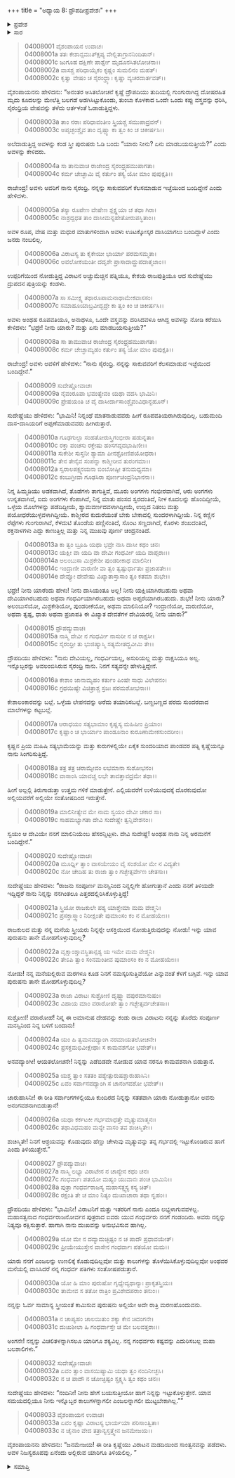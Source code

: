 +++
title = "ಅಧ್ಯಾಯ 8: ದ್ರೌಪದೀಪ್ರವೇಶಃ"
+++

<details><summary>ಪ್ರವೇಶ</summary>


।।   ಓಂ ಓಂ ನಮೋ ನಾರಾಯಣಾಯ।।   ಶ್ರೀ ವೇದವ್ಯಾಸಾಯ ನಮಃ ।।

ಶ್ರೀ ಕೃಷ್ಣದ್ವೈಪಾಯನ ವೇದವ್ಯಾಸ ವಿರಚಿತ  

**ಶ್ರೀ ಮಹಾಭಾರತ**

**ವಿರಾಟ ಪರ್ವ**

**ವೈರಾಟ ಪರ್ವ**

**ಅಧ್ಯಾಯ 8**

</details>


<details><summary>ಸಾರ</summary>

ವಿರಾಟನ ಪತ್ನಿ ಸುದೇಷ್ಣೆಯು ದ್ರೌಪದಿಯನ್ನು ನೋಡಿ ವಿಚಾರಿಸಿದುದು (1-7). ದ್ರೌಪದಿ-ಸುದೇಷ್ಣೆಯರ ಸಂವಾದ (8-33).

</details>


> 04008001 ವೈಶಂಪಾಯನ ಉವಾಚ।  
04008001a ತತಃ ಕೇಶಾನ್ಸಮುತ್ಕ್ಷಿಪ್ಯ ವೇಲ್ಲಿತಾಗ್ರಾನನಿಂದಿತಾನ್।  
04008001c ಜುಗೂಹ ದಕ್ಷಿಣೇ ಪಾರ್ಶ್ವೇ ಮೃದೂನಸಿತಲೋಚನಾ।।  
04008002a ವಾಸಶ್ಚ ಪರಿಧಾಯೈಕಂ ಕೃಷ್ಣಂ ಸುಮಲಿನಂ ಮಹತ್।  
04008002c ಕೃತ್ವಾ ವೇಷಂ ಚ ಸೈರಂಧ್ರ್ಯಾಃ ಕೃಷ್ಣಾ ವ್ಯಚರದಾರ್ತವತ್।।

ವೈಶಂಪಾಯನನು ಹೇಳಿದನು: “ಅನಂತರ ಅಸಿತಲೋಚನೆ ಕೃಷ್ಣೆ ದ್ರೌಪದಿಯು ತುದಿಯಲ್ಲಿ ಗುಂಗುರಾಗಿದ್ದ ದೋಷರಹಿತ ಮೃದು ಕೂದಲನ್ನು ಮೇಲೆತ್ತಿ ಬಲಗಡೆ ಅಡಗಿಸಿಟ್ಟುಕೊಂಡು, ತುಂಬಾ ಕೊಳಕಾದ ಒಂದೇ ಒಂದು ಕಪ್ಪು ವಸ್ತ್ರವನ್ನು ಧರಿಸಿ, ಸೈರಂಧ್ರಿಯ ವೇಷವನ್ನು ತಳೆದು ಆರ್ತಳಂತೆ ಓಡಾಡುತ್ತಿದ್ದಳು.

> 04008003a ತಾಂ ನರಾಃ ಪರಿಧಾವಂತೀಂ ಸ್ತ್ರಿಯಶ್ಚ ಸಮುಪಾದ್ರವನ್।  
04008003c ಅಪೃಚ್ಛಂಶ್ಚೈವ ತಾಂ ದೃಷ್ಟ್ವಾ ಕಾ ತ್ವಂ ಕಿಂ ಚ ಚಿಕೀರ್ಷಸಿ।।

ಅಲೆದಾಡುತ್ತಿದ್ದ ಅವಳನ್ನು ಕಂಡ ಸ್ತ್ರೀ ಪುರುಷರು ಓಡಿ ಬಂದು “ಯಾರು ನೀನು? ಏನು ಮಾಡಬಯಸುತ್ತೀಯೆ?” ಎಂದು ಅವಳನ್ನು ಕೇಳಿದರು.

> 04008004a ಸಾ ತಾನುವಾಚ ರಾಜೇಂದ್ರ ಸೈರಂಧ್ರ್ಯಹಮುಪಾಗತಾ।  
04008004c ಕರ್ಮ ಚೇಚ್ಛಾಮಿ ವೈ ಕರ್ತುಂ ತಸ್ಯ ಯೋ ಮಾಂ ಪುಪುಕ್ಷತಿ।।

ರಾಜೇಂದ್ರ! ಅವಳು ಅವರಿಗೆ ನಾನು ಸೈರಂಧ್ರಿ. ನನ್ನನ್ನು ಸಾಕುವವರಿಗೆ ಕೆಲಸಮಾಡುವ ಇಚ್ಛೆಯಿಂದ ಬಂದಿದ್ದೇನೆ ಎಂದು ಹೇಳಿದಳು.

> 04008005a ತಸ್ಯಾ ರೂಪೇಣ ವೇಷೇಣ ಶ್ಲಕ್ಷ್ಣಯಾ ಚ ತಥಾ ಗಿರಾ।  
04008005c ನಾಶ್ರದ್ದಧತ ತಾಂ ದಾಸೀಮನ್ನಹೇತೋರುಪಸ್ಥಿತಾಂ।।

ಅವಳ ರೂಪ, ವೇಷ ಮತ್ತು ಮಧುರ ಮಾತುಗಳಿಂದಾಗಿ ಅವಳು ಊಟಕ್ಕೋಸ್ಕರ ದಾಸಿಯಾಗಲು ಬಂದಿದ್ದಾಳೆ ಎಂದು ಜನರು ನಂಬಲಿಲ್ಲ.

> 04008006a ವಿರಾಟಸ್ಯ ತು ಕೈಕೇಯೀ ಭಾರ್ಯಾ ಪರಮಸಮ್ಮತಾ।  
04008006c ಅವಲೋಕಯಂತೀ ದದೃಶೇ ಪ್ರಾಸಾದಾದ್ದ್ರುಪದಾತ್ಮಜಾಂ।।

ಉಪ್ಪರಿಗೆಯಿಂದ ನೋಡುತ್ತಿದ್ದ ವಿರಾಟನ ಅಚ್ಚುಮೆಚ್ಚಿನ ಪತ್ನಿಯೂ, ಕೇಕಯ ರಾಜಪುತ್ರಿಯೂ ಆದ ಸುದೇಷ್ಣೆಯು ದ್ರುಪದನ ಪುತ್ರಿಯನ್ನು ಕಂಡಳು.

> 04008007a ಸಾ ಸಮೀಕ್ಷ್ಯ ತಥಾರೂಪಾಮನಾಥಾಮೇಕವಾಸಸಂ।   
04008007c ಸಮಾಹೂಯಾಬ್ರವೀದ್ಭದ್ರೇ ಕಾ ತ್ವಂ ಕಿಂ ಚ ಚಿಕೀರ್ಷಸಿ।।

ಅವಳು ಅಂಥಹ ರೂಪವತಿಯೂ, ಅನಾಥಳೂ, ಒಂದೇ ವಸ್ತ್ರವನ್ನು ದರಿಸಿದವಳೂ ಆಗಿದ್ದ ಅವಳನ್ನು ನೋಡಿ ಕರೆಯಿಸಿ ಕೇಳಿದಳು: “ಭದ್ರೇ! ನೀನು ಯಾರು? ಮತ್ತು ಏನು ಮಾಡಬಯಸುತ್ತೀಯೆ?”

> 04008008a ಸಾ ತಾಮುವಾಚ ರಾಜೇಂದ್ರ ಸೈರಂಧ್ರ್ಯಹಮುಪಾಗತಾ।  
04008008c ಕರ್ಮ ಚೇಚ್ಛಾಮ್ಯಹಂ ಕರ್ತುಂ ತಸ್ಯ ಯೋ ಮಾಂ ಪುಪುಕ್ಷತಿ।।

ರಾಜೇಂದ್ರ! ಅವಳು ಅವಳಿಗೆ ಹೇಳಿದಳು: “ನಾನು ಸೈರಂಧ್ರಿ. ನನ್ನನ್ನು ಸಾಕುವವರಿಗೆ ಕೆಲಸಮಾಡುವ ಇಚ್ಛೆಯಿಂದ ಬಂದಿದ್ದೇನೆ.”

> 04008009 ಸುದೇಷ್ಣೋವಾಚ।  
04008009a ನೈವಂರೂಪಾ ಭವಂತ್ಯೇವಂ ಯಥಾ ವದಸಿ ಭಾಮಿನಿ।  
04008009c ಪ್ರೇಷಯಂತಿ ಚ ವೈ ದಾಸೀರ್ದಾಸಾಂಶ್ಚೈವಂವಿಧಾನ್ಬಹೂನ್।

ಸುದೇಷ್ಣೆಯು ಹೇಳಿದಳು: “ಭಾಮಿನಿ! ನಿನ್ನಂಥೆ ಮಾತನಾಡುವವರು ಹೀಗೆ ರೂಪವತಿಯರಾಗಿರುವುದಿಲ್ಲ. ಬಹುಮಂದಿ ದಾಸ-ದಾಸಿಯರಿಗೆ ಅಪ್ಪಣೆಮಾಡುವವರು ಹೀಗಿರುತ್ತಾರೆ.

> 04008010a ಗೂಢಗುಲ್ಫಾ ಸಂಹತೋರುಸ್ತ್ರಿಗಂಭೀರಾ ಷಡುನ್ನತಾ।  
04008010c ರಕ್ತಾ ಪಂಚಸು ರಕ್ತೇಷು ಹಂಸಗದ್ಗದಭಾಷಿಣೀ।।  
04008011a ಸುಕೇಶೀ ಸುಸ್ತನೀ ಶ್ಯಾಮಾ ಪೀನಶ್ರೋಣಿಪಯೋಧರಾ।  
04008011c ತೇನ ತೇನೈವ ಸಂಪನ್ನಾ ಕಾಶ್ಮೀರೀವ ತುರಂಗಮಾ।।  
04008012a ಸ್ವರಾಲಪಕ್ಷ್ಮನಯನಾ ಬಿಂಬೋಷ್ಠೀ ತನುಮಧ್ಯಮಾ।  
04008012c ಕಂಬುಗ್ರೀವಾ ಗೂಢಸಿರಾ ಪೂರ್ಣಚಂದ್ರನಿಭಾನನಾ।।

ನಿನ್ನ ಹಿಮ್ಮಡಿಯು ಅಡಕವಾಗಿದೆ, ತೊಡೆಗಳು ತಾಗುತ್ತಿವೆ, ಮೂರು ಅಂಗಗಳು ಗಂಭೀರವಾಗಿವೆ, ಆರು ಅಂಗಗಳು ಉನ್ನತವಾಗಿವೆ, ಐದು ಅಂಗಗಳು ಕೆಂಪಾಗಿವೆ, ನಿನ್ನ ಮಾತು ಹಂಸದ ಸ್ವರದಂತಿದೆ, ನೀಳ ಕೂದಲನ್ನು ಹೊಂದಿದ್ದೀಯೆ, ಒಳ್ಳೆಯ ಮೊಲೆಗಳನ್ನು ಪಡೆದಿದ್ದೀಯೆ, ಶ್ಯಾಮವರ್ಣದವಳಾಗಿದ್ದೀಯೆ, ಉಬ್ಬಿದ ನಿತಂಬ ಮತ್ತು ಪಯೋಧರೆಯುಳ್ಳವಳಾಗಿದ್ದೀಯೆ. ಕಾಶ್ಮೀರದ ಕುದುರೆಯಂತೆ ಬೇಕು ಬೇಕಾದಲ್ಲಿ ಸುಂದರಳಾಗಿದ್ದೀಯೆ. ನಿನ್ನ ಕಣ್ಣಿನ ರೆಪ್ಪೆಗಳು ಗುಂಗುರಾಗಿವೆ, ಕೆಳದುಟಿ ತೊಂಡೆಯ ಹಣ್ಣಿನಂತಿದೆ, ಸೊಂಟ ಸಣ್ಣದಾಗಿದೆ, ಕೊರಳು ಶಂಖದಂತಿದೆ, ರಕ್ತನಾಳಗಳು ಎದ್ದು ಕಾಣುತ್ತಿಲ್ಲ ಮತ್ತು ನಿನ್ನ ಮುಖವು ಪೂರ್ಣ ಚಂದ್ರನಂತಿದೆ.

> 04008013a ಕಾ ತ್ವಂ ಬ್ರೂಹಿ ಯಥಾ ಭದ್ರೇ ನಾಸಿ ದಾಸೀ ಕಥಂ ಚನ।  
04008013c ಯಕ್ಷೀ ವಾ ಯದಿ ವಾ ದೇವೀ ಗಂಧರ್ವೀ ಯದಿ ವಾಪ್ಸರಾಃ।।  
04008014a ಅಲಂಬುಸಾ ಮಿಶ್ರಕೇಶೀ ಪುಂಡರೀಕಾಥ ಮಾಲಿನೀ।  
04008014c ಇಂದ್ರಾಣೀ ವಾರುಣೀ ವಾ ತ್ವಂ ತ್ವಷ್ಟುರ್ಧಾತುಃ ಪ್ರಜಾಪತೇಃ।।  
04008014e ದೇವ್ಯೋ ದೇವೇಷು ವಿಖ್ಯಾತಾಸ್ತಾಸಾಂ ತ್ವಂ ಕತಮಾ ಶುಭೇ।।

ಭದ್ರೇ! ನೀನು ಯಾರೆಂದು ಹೇಳು! ನೀನು ದಾಸಿಯಂತೂ ಅಲ್ಲ! ನೀನು ಯಕ್ಷಿಯಾಗಿರಬಹುದು ಅಥವಾ ದೇವಿಯಾಗಿರಬಹುದು ಅಥವಾ ಗಂಧರ್ವಿಯಾಗಿರಬಹುದು ಅಥವಾ ಅಪ್ಸರೆಯಾಗಿರಬಹುದು. ಶುಭೇ! ನೀನು ಯಾರು? ಅಲಂಬುಸೆಯೋ, ಮಿಶ್ರಕೇಶಿಯೋ, ಪುಂಡರೀಕೆಯೋ, ಅಥವಾ ಮಾಲಿನಿಯೋ? ಇಂದ್ರಾಣಿಯೋ, ವಾರುಣಿಯೋ, ಅಥವಾ ತ್ವಷ್ಟ, ಧಾತು ಅಥವಾ ಪ್ರಜಾಪತಿ ಈ ವಿಖ್ಯಾತ ದೇವತೆಗಳ ದೇವಿಯರಲ್ಲಿ ನೀನು ಯಾರು?”

> 04008015 ದ್ರೌಪದ್ಯುವಾಚ।  
04008015a ನಾಸ್ಮಿ ದೇವೀ ನ ಗಂಧರ್ವೀ ನಾಸುರೀ ನ ಚ ರಾಕ್ಷಸೀ।  
04008015c ಸೈರಂಧ್ರೀ ತು ಭುಜಿಷ್ಯಾಸ್ಮಿ ಸತ್ಯಮೇತದ್ಬ್ರವೀಮಿ ತೇ।।

ದ್ರೌಪದಿಯು ಹೇಳಿದಳು: “ನಾನು ದೇವಿಯಲ್ಲ, ಗಂಧರ್ವಿಯಲ್ಲ, ಅಸುರಿಯಲ್ಲ ಮತ್ತು ರಾಕ್ಷಸಿಯೂ ಅಲ್ಲ. ಇನ್ನೊಬ್ಬರನ್ನು ಅವಲಂಬಿಸಿರುವ ಸೈರಂಧ್ರಿ ನಾನು. ನಿನಗೆ ಸತ್ಯವನ್ನೇ ಹೇಳುತ್ತಿದ್ದೇನೆ.

> 04008016a ಕೇಶಾಂ ಜಾನಾಮ್ಯಹಂ ಕರ್ತುಂ ಪಿಂಷೇ ಸಾಧು ವಿಲೇಪನಂ।  
04008016c ಗ್ರಥಯಿಷ್ಯೇ ವಿಚಿತ್ರಾಶ್ಚ ಸ್ರಜಃ ಪರಮಶೋಭನಾಃ।।

ಕೇಶಾಲಂಕಾರವನ್ನು ಬಲ್ಲೆ. ಒಳ್ಳೆಯ ಲೇಪನವನ್ನು ಅರೆದು ತಯಾರಿಸಬಲ್ಲೆ. ಬಣ್ಣಬಣ್ಣದ ಪರಮ ಸುಂದರವಾದ ಮಾಲೆಗಳನ್ನು ಕಟ್ಟಬಲ್ಲೆ.

> 04008017a ಆರಾಧಯಂ ಸತ್ಯಭಾಮಾಂ ಕೃಷ್ಣಸ್ಯ ಮಹಿಷೀಂ ಪ್ರಿಯಾಂ।  
04008017c ಕೃಷ್ಣಾಂ ಚ ಭಾರ್ಯಾಂ ಪಾಂಡೂನಾಂ ಕುರೂಣಾಮೇಕಸುಂದರೀಂ।।

ಕೃಷ್ಣನ ಪ್ರಿಯ ಮಹಿಷಿ ಸತ್ಯಭಾಮೆಯನ್ನು ಮತ್ತು ಕುರುಗಳಲ್ಲಿಯೇ ಏಕೈಕ ಸುಂದರಿಯಾದ ಪಾಂಡವರ ಪತ್ನಿ ಕೃಷ್ಣೆಯನ್ನೂ ನಾನು ಸಿಂಗರಿಸುತ್ತಿದ್ದೆ.

> 04008018a ತತ್ರ ತತ್ರ ಚರಾಮ್ಯೇವಂ ಲಭಮಾನಾ ಸುಶೋಭನಂ।  
04008018c ವಾಸಾಂಸಿ ಯಾವಚ್ಚ ಲಭೇ ತಾವತ್ತಾವದ್ರಮೇ ತಥಾ।।

ಹೀಗೆ ಅಲ್ಲಲ್ಲಿ ತಿರುಗಾಡುತ್ತಾ ಉತ್ತಮ ಗಳಿಕೆ ಮಾಡುತ್ತೇನೆ. ಎಲ್ಲಿಯವರೆಗೆ ಉಳಿಯುವುದಕ್ಕೆ ದೊರಕುವುದೋ ಅಲ್ಲಿಯವರೆಗೆ ಅಲ್ಲಿಯೇ ಸಂತೋಷದಿಂದ ಇರುತ್ತೇನೆ.

> 04008019a ಮಾಲಿನೀತ್ಯೇವ ಮೇ ನಾಮ ಸ್ವಯಂ ದೇವೀ ಚಕಾರ ಸಾ।  
04008019c ಸಾಹಮಭ್ಯಾಗತಾ ದೇವಿ ಸುದೇಷ್ಣೇ ತ್ವನ್ನಿವೇಶನಂ।।

ಸ್ವಯಂ ಆ ದೇವಿಯೇ ನನಗೆ ಮಾಲಿನಿಯೆಂಬ ಹೆಸರನ್ನಿಟ್ಟಳು. ದೇವಿ ಸುದೇಷ್ಣೆ! ಅಂಥಹ ನಾನು ನಿನ್ನ ಅರಮನೆಗೆ ಬಂದಿದ್ದೇನೆ.”

> 04008020 ಸುದೇಷ್ಣೋವಾಚ।   
04008020a ಮೂರ್ಧ್ನಿ ತ್ವಾಂ ವಾಸಯೇಯಂ ವೈ ಸಂಶಯೋ ಮೇ ನ ವಿದ್ಯತೇ।  
04008020c ನೋ ಚೇದಿಹ ತು ರಾಜಾ ತ್ವಾಂ ಗಚ್ಛೇತ್ಸರ್ವೇಣ ಚೇತಸಾ।।

ಸುದೇಷ್ಣೆಯು ಹೇಳಿದಳು: “ರಾಜನು ಸಂಪೂರ್ಣ ಮನಸ್ಸಿನಿಂದ ನಿನ್ನಲ್ಲಿಗೇ ಹೋಗುತ್ತಾನೆ ಎಂದು ನನಗೆ ತಿಳಿಯದೇ ಇದ್ದಿದ್ದರೆ ನಾನು ನಿನ್ನನ್ನು ನನಗಿಂತಲೂ ಎತ್ತರದಲ್ಲಿರಿಸಿಕೊಳ್ಳುತ್ತಿದ್ದೆ!

> 04008021a ಸ್ತ್ರಿಯೋ ರಾಜಕುಲೇ ಪಶ್ಯ ಯಾಶ್ಚೇಮಾ ಮಮ ವೇಶ್ಮನಿ।  
04008021c ಪ್ರಸಕ್ತಾಸ್ತ್ವಾಂ ನಿರೀಕ್ಷಂತೇ ಪುಮಾಂಸಂ ಕಂ ನ ಮೋಹಯೇಃ।।

ರಾಜಕುಲದ ಮತ್ತು ನನ್ನ ಮನೆಯ ಸ್ತ್ರೀಯರು ನಿನ್ನನ್ನೇ ಆಸಕ್ತಿಯಿಂದ ನೋಡುತ್ತಿರುವುದನ್ನು ನೋಡು! ಇನ್ನು ಯಾವ ಪುರುಷನು ತಾನೇ ಮೋಹಗೊಳ್ಳುವುದಿಲ್ಲ?

> 04008022a ವೃಕ್ಷಾಂಶ್ಚಾವಸ್ಥಿತಾನ್ಪಶ್ಯ ಯ ಇಮೇ ಮಮ ವೇಶ್ಮನಿ।  
04008022c ತೇಽಪಿ ತ್ವಾಂ ಸಂನಮಂತೀವ ಪುಮಾಂಸಂ ಕಂ ನ ಮೋಹಯೇಃ।।

ನೋಡು! ನನ್ನ ಮನೆಯಲ್ಲಿರುವ ಮರಗಳೂ ಕೂಡ ನಿನಗೆ ನಮಸ್ಕರಿಸುತ್ತಿವೆಯೋ ಎನ್ನುವಂತೆ ಕೆಳಗೆ ಬಗ್ಗಿವೆ. ಇನ್ನು ಯಾವ ಪುರುಷನು ತಾನೇ ಮೋಹಗೊಳ್ಳುವುದಿಲ್ಲ?

> 04008023a ರಾಜಾ ವಿರಾಟಃ ಸುಶ್ರೋಣಿ ದೃಷ್ಟ್ವಾ ವಪುರಮಾನುಷಂ।   
04008023c ವಿಹಾಯ ಮಾಂ ವರಾರೋಹೇ ತ್ವಾಂ ಗಚ್ಛೇತ್ಸರ್ವಚೇತಸಾ।।

ಸುಶ್ರೋಣಿ! ವರಾರೋಹೆ! ನಿನ್ನ ಈ ಅಮಾನುಷ ದೇಹವನ್ನು ಕಂಡು ರಾಜಾ ವಿರಾಟನು ನನ್ನನ್ನು ತೊರೆದು ಸಂಪೂರ್ಣ ಮನಸ್ಸಿನಿಂದ ನಿನ್ನ ಬಳಿಗೆ ಬಂದಾನು!

> 04008024a ಯಂ ಹಿ ತ್ವಮನವದ್ಯಾಂಗಿ ನರಮಾಯತಲೋಚನೇ।  
04008024c ಪ್ರಸಕ್ತಮಭಿವೀಕ್ಷೇಥಾಃ ಸ ಕಾಮವಶಗೋ ಭವೇತ್।।

ಅನವದ್ಯಾಂಗೀ! ಆಯತಲೋಚನೇ! ನಿನ್ನನ್ನು ಎಡೆಬಿಡದೇ ನೋಡುವ ಯಾವ ನರನೂ ಕಾಮವಶನಾಗಿ ಬಿಡುತ್ತಾನೆ.

> 04008025a ಯಶ್ಚ ತ್ವಾಂ ಸತತಂ ಪಶ್ಯೇತ್ಪುರುಷಶ್ಚಾರುಹಾಸಿನಿ।  
04008025c ಏವಂ ಸರ್ವಾನವದ್ಯಾಂಗಿ ಸ ಚಾನಂಗವಶೋ ಭವೇತ್।।

ಚಾರುಹಾಸಿನೀ! ಈ ರೀತಿ ಸರ್ವಾಂಗಗಳಲ್ಲಿಯೂ ಕುಂದಿರದ ನಿನ್ನನ್ನು ಸತತವಾಗಿ ಯಾರು ನೋಡುತ್ತಾನೋ ಅವನು ಅನಂಗವಶನಾಗಿಬಿಡುತ್ತಾನೆ!

> 04008026a ಯಥಾ ಕರ್ಕಟಕೀ ಗರ್ಭಮಾಧತ್ತೇ ಮೃತ್ಯುಮಾತ್ಮನಃ।   
04008026c ತಥಾವಿಧಮಹಂ ಮನ್ಯೇ ವಾಸಂ ತವ ಶುಚಿಸ್ಮಿತೇ।।

ಶುಚಿಸ್ಮಿತೇ! ನಿನಗೆ ಆಶ್ರಯವನ್ನು ಕೊಡುವುದು ಹೆಣ್ಣು ಚೇಳುವು ಮೃತ್ಯುವನ್ನು ತನ್ನ ಗರ್ಭದಲ್ಲಿ ಇಟ್ಟುಕೊಂಡಿರುವ ಹಾಗೆ ಎಂದು ತಿಳಿಯುತ್ತೇನೆ.”

> 04008027 ದ್ರೌಪದ್ಯುವಾಚ।  
04008027a ನಾಸ್ಮಿ ಲಭ್ಯಾ ವಿರಾಟೇನ ನ ಚಾನ್ಯೇನ ಕಥಂ ಚನ।  
04008027c ಗಂಧರ್ವಾಃ ಪತಯೋ ಮಹ್ಯಂ ಯುವಾನಃ ಪಂಚ ಭಾಮಿನಿ।।  
04008028a ಪುತ್ರಾ ಗಂಧರ್ವರಾಜಸ್ಯ ಮಹಾಸತ್ತ್ವಸ್ಯ ಕಸ್ಯ ಚಿತ್।   
04008028c ರಕ್ಷಂತಿ ತೇ ಚ ಮಾಂ ನಿತ್ಯಂ ದುಃಖಾಚಾರಾ ತಥಾ ನ್ವಹಂ।।

ದ್ರೌಪದಿಯು ಹೇಳಿದಳು: “ಭಾಮಿನೀ! ವಿರಾಟನಿಗೆ ಮತ್ತು ಇತರರಿಗೆ ನಾನು ಎಂದೂ ಲಭ್ಯಳಾಗುವವಳಲ್ಲ. ಮಹಾಸತ್ವನಾದ ಗಂಧರ್ವರಾಜನೋರ್ವನ ಪುತ್ರರಾದ ಐವರು ಯುವ ಗಂಧರ್ವರು ನನಗೆ ಗಂಡಂದಿರು. ಅವರು ನನ್ನನ್ನು ನಿತ್ಯವೂ ರಕ್ಷಿಸುತ್ತಾರೆ. ಹಾಗಾಗಿ ನಾನು ದುಃಖವನ್ನು ಅನುಭವಿಸುವ ಹಾಗಿಲ್ಲ.

> 04008029a ಯೋ ಮೇ ನ ದದ್ಯಾದುಚ್ಛಿಷ್ಟಂ ನ ಚ ಪಾದೌ ಪ್ರಧಾವಯೇತ್।  
04008029c ಪ್ರೀಯೇಯುಸ್ತೇನ ವಾಸೇನ ಗಂಧರ್ವಾಃ ಪತಯೋ ಮಮ।।

ಯಾರು ನನಗೆ ಎಂಜಲನ್ನು ಉಣಲಿಕ್ಕೆ ಕೊಡುವುದಿಲ್ಲವೋ ಮತ್ತು ಕಾಲುಗಳನ್ನು ತೊಳೆಯಿಸಿಕೊಳ್ಳುವುದಿಲ್ಲವೋ ಅಂಥವರ ಮನೆಯಲ್ಲಿ ವಾಸಿಸಿದರೆ ನನ್ನ ಗಂಧರ್ವ ಪತಿಗಳು ಸಂತೋಷಪಡುತ್ತಾರೆ.

> 04008030a ಯೋ ಹಿ ಮಾಂ ಪುರುಷೋ ಗೃಧ್ಯೇದ್ಯಥಾನ್ಯಾಃ ಪ್ರಾಕೃತಸ್ತ್ರಿಯಃ।   
04008030c ತಾಮೇವ ಸ ತತೋ ರಾತ್ರಿಂ ಪ್ರವಿಶೇದಪರಾಂ ತನುಂ।।

ನನ್ನನ್ನು ಓರ್ವ ಸಾಮಾನ್ಯ ಸ್ತ್ರೀಯಂತೆ ಕಾಮಿಸುವ ಪುರುಷನು ಅಲ್ಲಿಯೇ ಅದೇ ರಾತ್ರಿ ಮರಣಹೊಂದುವನು.

> 04008031a ನ ಚಾಪ್ಯಹಂ ಚಾಲಯಿತುಂ ಶಕ್ಯಾ ಕೇನ ಚಿದಂಗನೇ।  
04008031c ದುಃಖಶೀಲಾ ಹಿ ಗಂಧರ್ವಾಸ್ತೇ ಚ ಮೇ ಬಲವತ್ತರಾಃ।।

ಅಂಗನೇ! ನನ್ನನ್ನು ವಿಚಲಿತಳನ್ನಾಗಿಸಲೂ ಯಾರಿಗೂ ಶಕ್ಯವಿಲ್ಲ. ನನ್ನ ಗಂಧರ್ವರು ಕಷ್ಟವನ್ನು ಎದುರಿಸಬಲ್ಲ ಮಹಾ ಬಲಶಾಲಿಗಳು.”

> 04008032 ಸುದೇಷ್ಣೋವಾಚ।  
04008032a ಏವಂ ತ್ವಾಂ ವಾಸಯಿಷ್ಯಾಮಿ ಯಥಾ ತ್ವಂ ನಂದಿನೀಚ್ಛಸಿ।  
04008032c ನ ಚ ಪಾದೌ ನ ಚೋಚ್ಛಿಷ್ಟಂ ಸ್ಪ್ರಕ್ಷ್ಯಸಿ ತ್ವಂ ಕಥಂ ಚನ।।

ಸುದೇಷ್ಣೆಯು ಹೇಳಿದಳು: “ನಂದಿನೀ! ನೀನು ಹೇಗೆ ಬಯಸುತ್ತೀಯೋ ಹಾಗೆ ನಿನ್ನನ್ನು ಇಟ್ಟುಕೊಳ್ಳುತ್ತೇನೆ. ಯಾವ ಸಮಯದಲ್ಲಿಯೂ ನೀನು ಇನ್ನೊಬ್ಬರ ಕಾಲುಗಳನ್ನಾಗಲೀ ಎಂಜಲನ್ನಾಗಲೀ ಮುಟ್ಟಬೇಕಾಗಿಲ್ಲ.””

> 04008033 ವೈಶಂಪಾಯನ ಉವಾಚ।   
04008033a ಏವಂ ಕೃಷ್ಣಾ ವಿರಾಟಸ್ಯ ಭಾರ್ಯಯಾ ಪರಿಸಾಂತ್ವಿತಾ।  
04008033c ನ ಚೈನಾಂ ವೇದ ತತ್ರಾನ್ಯಸ್ತತ್ತ್ವೇನ ಜನಮೇಜಯ।।

ವೈಶಂಪಾಯನನು ಹೇಳಿದನು: “ಜನಮೇಜಯ! ಈ ರೀತಿ ಕೃಷ್ಣೆಯು ವಿರಾಟನ ಮಡದಿಯಿಂದ ಸಾಂತ್ವನವನ್ನು ಪಡೆದಳು. ಅವಳ ನಿಜಸ್ವರೂಪವು ಏನೆಂದು ಅಲ್ಲಿರುವ ಯಾರಿಗೂ ತಿಳಿಯಲಿಲ್ಲ. ”


<details><summary>ಸಮಾಪ್ತಿ</summary>


ಇತಿ ಶ್ರೀಮಹಾಭಾರತೇ ವಿರಾಟಪರ್ವಣಿ ವೈರಾಟಪರ್ವಣಿ ಪುರಪ್ರವೇಶೇ ದ್ರೌಪದೀಪ್ರವೇಶೋ ನಾಮ ಅಷ್ಟಮೋಽಧ್ಯಾಯಃ।।  
ಇದು ಶ್ರೀ ಮಹಾಭಾರತದ ವಿರಾಟಪರ್ವದಲ್ಲಿ ವೈರಾಟಪರ್ವದಲ್ಲಿ ಪುರಪ್ರವೇಶದಲ್ಲಿ ದ್ರೌಪದೀಪ್ರವೇಶವೆನ್ನುವ ಎಂಟನೆಯ ಅಧ್ಯಾಯವು.


</details>
